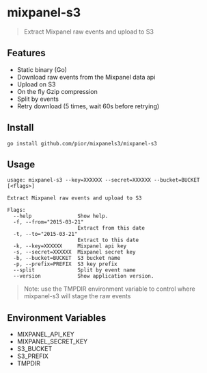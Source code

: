 # mixpanel-s3

> Extract Mixpanel raw events and upload to S3

## Features

- Static binary (Go)
- Download raw events from the Mixpanel data api
- Upload on S3
- On the fly Gzip compression
- Split by events
- Retry download (5 times, wait 60s before retrying)

## Install

    go install github.com/pior/mixpanels3/mixpanel-s3

## Usage

    usage: mixpanel-s3 --key=XXXXXX --secret=XXXXXX --bucket=BUCKET [<flags>]

    Extract Mixpanel raw events and upload to S3

    Flags:
      --help               Show help.
      -f, --from="2015-03-21"  
                           Extract from this date
      -t, --to="2015-03-21"  
                           Extract to this date
      -k, --key=XXXXXX     Mixpanel api key
      -s, --secret=XXXXXX  Mixpanel secret key
      -b, --bucket=BUCKET  S3 bucket name
      -p, --prefix=PREFIX  S3 key prefix
      --split              Split by event name
      --version            Show application version.

> Note: use the TMPDIR environment variable to control where mixpanel-s3 will
> stage the raw events

## Environment Variables

- MIXPANEL_API_KEY
- MIXPANEL_SECRET_KEY
- S3_BUCKET
- S3_PREFIX
- TMPDIR
